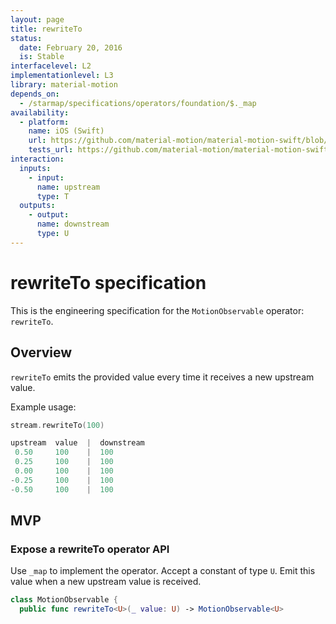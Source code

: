 ```yaml
---
layout: page
title: rewriteTo
status:
  date: February 20, 2016
  is: Stable
interfacelevel: L2
implementationlevel: L3
library: material-motion
depends_on:
  - /starmap/specifications/operators/foundation/$._map
availability:
  - platform:
    name: iOS (Swift)
    url: https://github.com/material-motion/material-motion-swift/blob/develop/src/operators/rewriteTo.swift
    tests_url: https://github.com/material-motion/material-motion-swift/blob/develop/tests/unit/operator/rewriteToTests.swift
interaction:
  inputs:
    - input:
      name: upstream
      type: T
  outputs:
    - output:
      name: downstream
      type: U
---
```


# rewriteTo specification

This is the engineering specification for the `MotionObservable` operator: `rewriteTo`.

## Overview

`rewriteTo` emits the provided value every time it receives a new upstream value.

Example usage:

```swift
stream.rewriteTo(100)

upstream  value  |  downstream
 0.50     100    |  100
 0.25     100    |  100
 0.00     100    |  100
-0.25     100    |  100
-0.50     100    |  100
```

## MVP

### Expose a rewriteTo operator API

Use `_map` to implement the operator. Accept a constant of type `U`. Emit this value when a
new upstream value is received.

```swift
class MotionObservable {
  public func rewriteTo<U>(_ value: U) -> MotionObservable<U>
```

